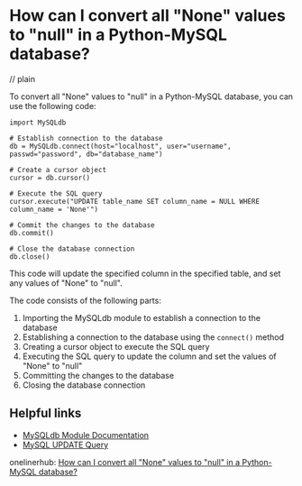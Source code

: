 # How can I convert all "None" values to "null" in a Python-MySQL database?
// plain

To convert all "None" values to "null" in a Python-MySQL database, you can use the following code:

```
import MySQLdb

# Establish connection to the database
db = MySQLdb.connect(host="localhost", user="username", passwd="password", db="database_name")

# Create a cursor object
cursor = db.cursor()

# Execute the SQL query
cursor.execute("UPDATE table_name SET column_name = NULL WHERE column_name = 'None'")

# Commit the changes to the database
db.commit()

# Close the database connection
db.close()
```

This code will update the specified column in the specified table, and set any values of "None" to "null".

The code consists of the following parts:

1. Importing the MySQLdb module to establish a connection to the database
2. Establishing a connection to the database using the `connect()` method
3. Creating a cursor object to execute the SQL query
4. Executing the SQL query to update the column and set the values of "None" to "null"
5. Committing the changes to the database
6. Closing the database connection

## Helpful links

- [MySQLdb Module Documentation](https://mysqlclient.readthedocs.io/index.html)
- [MySQL UPDATE Query](https://www.w3schools.com/sql/sql_update.asp)

onelinerhub: [How can I convert all "None" values to "null" in a Python-MySQL database?](https://onelinerhub.com/python-mysql/how-can-i-convert-all--none--values-to--null--in-a-python-mysql-database)
